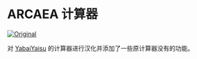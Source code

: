 # ARCAEA 计算器

[![Original](https://img.shields.io/badge/原作-YabaiYatsu-brightgreen)](https://yabaiyatsu.github.io)

对 [YabaiYaisu](https://github.com/yabaiyatsu) 的计算器进行汉化并添加了一些原计算器没有的功能。
